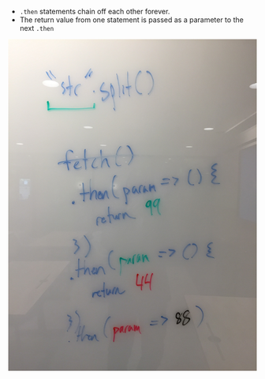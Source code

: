 * `.then` statements chain off each other forever.
* The return value from one statement is passed
  as a parameter to the next `.then`

![then format](then.jpg)
